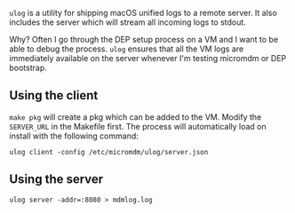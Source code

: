`ulog` is a utility for shipping macOS unified logs to a remote server. It also includes the server which will stream all incoming logs to stdout.

Why? Often I go through the DEP setup process on a VM and I want to be able to debug the process. `ulog` ensures that all the VM logs are immediately available on the server whenever I'm testing micromdm or DEP bootstrap. 

## Using the client

`make pkg` will create a pkg which can be added to the VM. Modify the `SERVER_URL` in the Makefile first. The process will automatically load on install with the following command:

`ulog client -config /etc/micromdm/ulog/server.json`

## Using the server

```
ulog server -addr=:8080 > mdmlog.log
```
